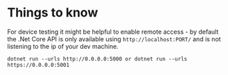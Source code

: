 # Things to know

For device testing it might be helpful to enable remote access - by default the .Net Core API is only available using `http://localhost:PORT/` and is not listening to the ip of your dev machine.

```
dotnet run --urls http://0.0.0.0:5000 or dotnet run --urls https://0.0.0.0:5001
```

